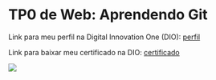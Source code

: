 <h1>TP0 de Web: Aprendendo Git</h1>

Link para meu perfil na Digital Innovation One (DIO):
<a href="https://web.digitalinnovation.one/users/robert_cristian?tab=achievements">
  perfil
</a>

Link para baixar meu certificado na DIO:
<a href="https://certificates.digitalinnovation.one/0D93CA2E">
  certificado
</a>

<img src="https://fegemo.github.io/cefet-web/images/medalha-curso-git-na-dio.png">